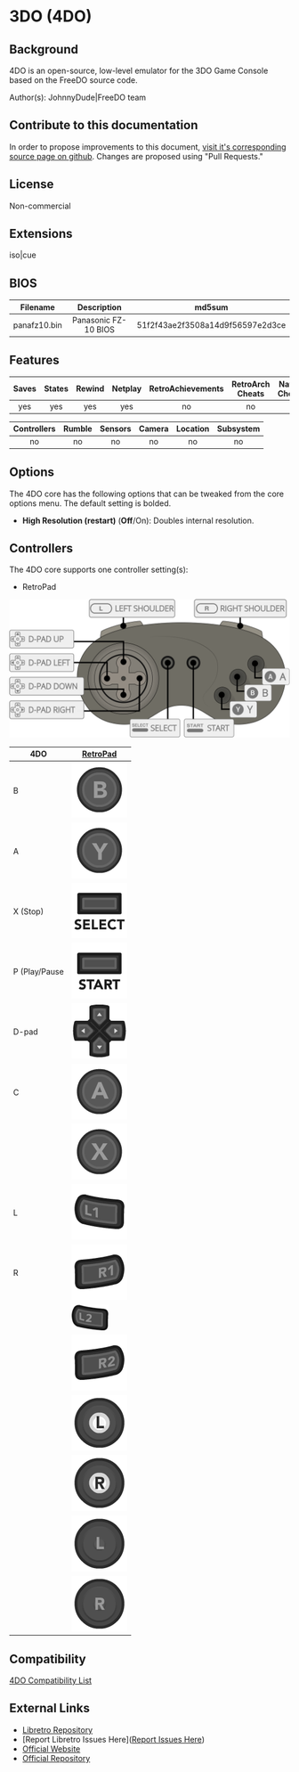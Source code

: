 # 3DO (4DO)

## Background

4DO is an open-source, low-level emulator for the 3DO Game Console based on the FreeDO source code.

Author(s): JohnnyDude|FreeDO team

## Contribute to this documentation

In order to propose improvements to this document, [visit it's corresponding source page on github](https://github.com/libretro/docs/tree/master/docs/library/4DO.md). Changes are proposed using "Pull Requests."

## License

Non-commercial

## Extensions

iso|cue

## BIOS

|   Filename   |      Description     |              md5sum              |
|:------------:|:--------------------:|:--------------------------------:|
| panafz10.bin | Panasonic FZ-10 BIOS | 51f2f43ae2f3508a14d9f56597e2d3ce |

## Features

| Saves | States      | Rewind | Netplay | RetroAchievements | RetroArch Cheats | Native Cheats |
|:-----:|:-----------:|:------:|:-------:|:-----------------:|:----------------:|:-------------:|
|  yes  |     yes     |   yes  |   yes   |         no        |   no             | -             |

| Controllers     | Rumble | Sensors | Camera | Location | Subsystem     |
|:---------------:|:------:|:-------:|:------:|:--------:|:-------------:|
|        no       |   no   |    no   |   no   |    no    |       no      |

## Options

The 4DO core has the following options that can be tweaked from the core options menu. The default setting is bolded.

- **High Resolution (restart)** (**Off**/On): Doubles internal resolution.

## Controllers

The 4DO core supports one controller setting(s):

* RetroPad

![4do_retropad](images/Controllers/4do_retropad.png)

| 4DO           | [RetroPad](RetroPad)                                           |
|---------------|----------------------------------------------------------------|
| B             | ![RetroPad_B](images/RetroPad/Retro_B_Round.png)               |
| A             | ![RetroPad_Y](images/RetroPad/Retro_Y_Round.png)               |
| X (Stop)      |  ![RetroPad_Select](images/RetroPad/Retro_Select.png)          |
| P (Play/Pause | ![RetroPad_Start](images/RetroPad/Retro_Start.png)             |
| D-pad         |  ![RetroPad_Dpad](images/RetroPad/Retro_Dpad.png)              |
| C             | ![RetroPad_A](images/RetroPad/Retro_A_Round.png)               |
|               | ![RetroPad_X](images/RetroPad/Retro_X_Round.png)               |
| L             | ![RetroPad_L1](images/RetroPad/Retro_L1.png)                   |
| R             | ![RetroPad_R1](images/RetroPad/Retro_R1.png)                   |
|               | ![RetroPad_L2](images/RetroPad/Retro_L2_Temp.png)              |
|               | ![RetroPad_R2](images/RetroPad/Retro_R2.png)                   |
|               | ![RetroPad_L3](images/RetroPad/Retro_L3.png)                   |
|               | ![RetroPad_R3](images/RetroPad/Retro_R3.png)                   |
|               | ![RetroPad_Left_Stick](images/RetroPad/Retro_Left_Stick.png)   |
|               | ![RetroPad_Right_Stick](images/RetroPad/Retro_Right_Stick.png) |

## Compatibility

[4DO Compatibility List](http://wiki.fourdo.com/Compatibility_List)

## External Links

* [Libretro Repository](https://github.com/libretro/4do-libretro)
* [Report Libretro Issues Here]([Report Issues Here](https://github.com/libretro/libretro-meta/issues))
* [Official Website](http://www.fourdo.com/)
* [Official Repository](https://sourceforge.net/projects/fourdo/)
